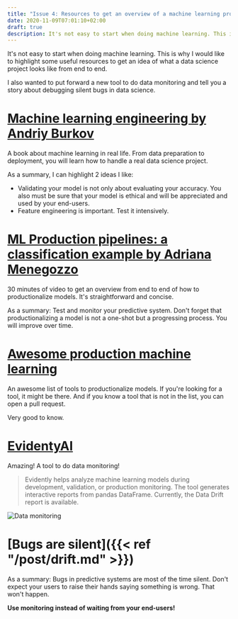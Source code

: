 ```yaml
---
title: "Issue 4: Resources to get an overview of a machine learning project"
date: 2020-11-09T07:01:10+02:00
draft: true
description: It's not easy to start when doing machine learning. This is why I would like to highlight some useful resources to get an idea of what a data science project looks like from end to end.
---
```


It's not easy to start when doing machine learning. This is why I would like to highlight some useful resources to get an idea of what a data science project looks like from end to end.

I also wanted to put forward a new tool to do data monitoring and tell you a story about debugging silent bugs in data science.

# [Machine learning engineering by Andriy Burkov](http://www.mlebook.com/wiki/doku.php)

A book about machine learning in real life. From data preparation to deployment, you will learn how to handle a real data science project.

As a summary, I can highlight 2 ideas I like:
 - Validating your model is not only about evaluating your accuracy. You also must be sure that your model is ethical and will be appreciated and used by your end-users.
 - Feature engineering is important. Test it intensively.

# [ML Production pipelines: a classification example by Adriana Menegozzo](https://databricks.com/session_eu20/ml-production-pipelines-a-classification-model)

30 minutes of video to get an overview from end to end of how to productionalize models.
It's straightforward and concise. 

As a summary: Test and monitor your predictive system. Don't forget that productionalizing a model is not a one-shot but a progressing process. You will improve over time.

# [Awesome production machine learning](https://github.com/EthicalML/awesome-production-machine-learning)

An awesome list of tools to productionalize models. If you're looking for a tool, it might be there. And if you know a tool that is not in the list, you can open a pull request.

Very good to know.

# [EvidentyAI](https://github.com/evidentlyai/evidently)

Amazing! A tool to do data monitoring!

> Evidently helps analyze machine learning models during development, validation, or production monitoring. The tool generates interactive reports from pandas DataFrame. Currently, the Data Drift report is available.

![Data monitoring](/evidently_github.png)

# [Bugs are silent]({{< ref "/post/drift.md" >}})

As a summary: Bugs in predictive systems are most of the time silent. Don't expect your users to raise their hands saying something is wrong. That won't happen. 

**Use monitoring instead of waiting from your end-users!**

